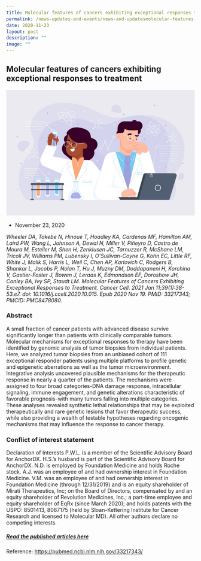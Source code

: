 ```yaml
---
title: Molecular features of cancers exhibiting exceptional responses to treatment
permalink: /news-updates-and-events/news-and-updatesmolecular-features-of-cancers/
date: 2020-11-23
layout: post
description: ""
image: ""
---
```

Molecular features of cancers exhibiting exceptional responses to treatment
---------------------------------------------------------------------------
![](/images/Resources/Publications/november%2023,%202020.jpg)

*   November 23, 2020
    

_Wheeler DA, Takebe N, Hinoue T, Hoadley KA, Cardenas MF, Hamilton AM, Laird PW, Wang L, Johnson A, Dewal N, Miller V, Piñeyro D, Castro de Moura M, Esteller M, Shen H, Zenklusen JC, Tarnuzzer R, McShane LM, Tricoli JV, Williams PM, Lubensky I, O’Sullivan-Coyne G, Kohn EC, Little RF, White J, Malik S, Harris L, Weil C, Chen AP, Karlovich C, Rodgers B, Shankar L, Jacobs P, Nolan T, Hu J, Muzny DM, Doddapaneni H, Korchina V, Gastier-Foster J, Bowen J, Leraas K, Edmondson EF, Doroshow JH, Conley BA, Ivy SP, Staudt LM. Molecular Features of Cancers Exhibiting Exceptional Responses to Treatment. Cancer Cell. 2021 Jan 11;39(1):38-53.e7. doi: 10.1016/j.ccell.2020.10.015. Epub 2020 Nov 19. PMID: 33217343; PMCID: PMC8478080._

### Abstract

A small fraction of cancer patients with advanced disease survive significantly longer than patients with clinically comparable tumors. Molecular mechanisms for exceptional responses to therapy have been identified by genomic analysis of tumor biopsies from individual patients. Here, we analyzed tumor biopsies from an unbiased cohort of 111 exceptional responder patients using multiple platforms to profile genetic and epigenetic aberrations as well as the tumor microenvironment. Integrative analysis uncovered plausible mechanisms for the therapeutic response in nearly a quarter of the patients. The mechanisms were assigned to four broad categories-DNA damage response, intracellular signaling, immune engagement, and genetic alterations characteristic of favorable prognosis-with many tumors falling into multiple categories. These analyses revealed synthetic lethal relationships that may be exploited therapeutically and rare genetic lesions that favor therapeutic success, while also providing a wealth of testable hypotheses regarding oncogenic mechanisms that may influence the response to cancer therapy.

### Conflict of interest statement

Declaration of Interests P.W.L. is a member of the Scientific Advisory Board for AnchorDX. H.S.’s husband is part of the Scientific Advisory Board for AnchorDX. N.D. is employed by Foundation Medicine and holds Roche stock. A.J. was an employee of and had ownership interest in Foundation Medicine. V.M. was an employee of and had ownership interest in Foundation Medicine (through 12/31/2019) and is an equity shareholder of Mirati Therapeutics, Inc; on the Board of Directors, compensated by and an equity shareholder of Revolution Medicines, Inc.; a part-time employee and equity shareholder of EqRx (since March 2020); and holds patents with the USPO: 8501413, 8067175 (held by Sloan-Kettering Institute for Cancer Research and licensed to Molecular MD). All other authors declare no competing interests.

##### **[Read the published articles here](https://pubmed.ncbi.nlm.nih.gov/33217343/)**

Reference: https://pubmed.ncbi.nlm.nih.gov/33217343/